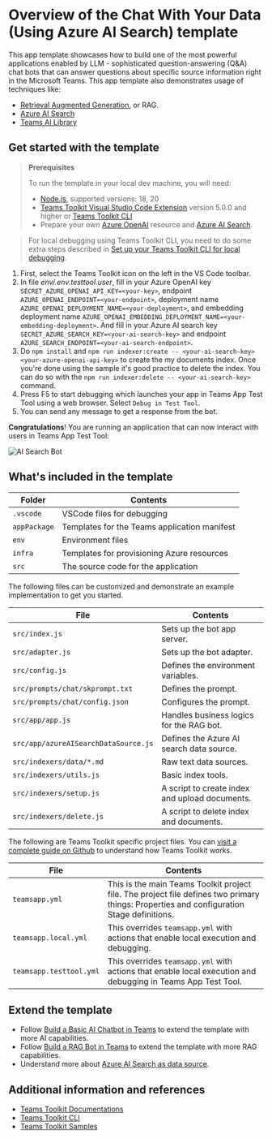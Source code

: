 # Overview of the Chat With Your Data (Using Azure AI Search) template

This app template showcases how to build one of the most powerful applications enabled by LLM - sophisticated question-answering (Q&A) chat bots that can answer questions about specific source information right in the Microsoft Teams.
This app template also demonstrates usage of techniques like: 
- [Retrieval Augmented Generation](https://python.langchain.com/docs/use_cases/question_answering/#what-is-rag), or RAG.
- [Azure AI Search](https://learn.microsoft.com/azure/search/search-what-is-azure-search)
- [Teams AI Library](https://learn.microsoft.com/microsoftteams/platform/bots/how-to/teams%20conversational%20ai/teams-conversation-ai-overview)

## Get started with the template

> **Prerequisites**
>
> To run the template in your local dev machine, you will need:
>
> - [Node.js](https://nodejs.org/), supported versions: 18, 20
> - [Teams Toolkit Visual Studio Code Extension](https://aka.ms/teams-toolkit) version 5.0.0 and higher or [Teams Toolkit CLI](https://aka.ms/teamsfx-toolkit-cli)
> - Prepare your own [Azure OpenAI](https://aka.ms/oai/access) resource and [Azure AI Search](https://azure.microsoft.com/en-us/products/ai-services/ai-search).

> For local debugging using Teams Toolkit CLI, you need to do some extra steps described in [Set up your Teams Toolkit CLI for local debugging](https://aka.ms/teamsfx-cli-debugging).

1. First, select the Teams Toolkit icon on the left in the VS Code toolbar.
1. In file *env/.env.testtool.user*, fill in your Azure OpenAI key `SECRET_AZURE_OPENAI_API_KEY=<your-key>`, endpoint `AZURE_OPENAI_ENDPOINT=<your-endpoint>`, deployment name `AZURE_OPENAI_DEPLOYMENT_NAME=<your-deployment>`, and embedding deployment name `AZURE_OPENAI_EMBEDDING_DEPLOYMENT_NAME=<your-embedding-deployment>`. And fill in your Azure AI search key `SECRET_AZURE_SEARCH_KEY=<your-ai-search-key>` and endpoint `AZURE_SEARCH_ENDPOINT=<your-ai-search-endpoint>`.
1. Do `npm install` and `npm run indexer:create -- <your-ai-search-key> <your-azure-openai-api-key>` to create the my documents index. Once you're done using the sample it's good practice to delete the index. You can do so with the `npm run indexer:delete -- <your-ai-search-key>` command.
1. Press F5 to start debugging which launches your app in Teams App Test Tool using a web browser. Select `Debug in Test Tool`.
1. You can send any message to get a response from the bot.

**Congratulations**! You are running an application that can now interact with users in Teams App Test Tool:

![AI Search Bot](https://github.com/OfficeDev/TeamsFx/assets/13211513/f56e7602-a5d3-436a-ae01-78546d61717d)

## What's included in the template

| Folder       | Contents                                            |
| - | - |
| `.vscode`    | VSCode files for debugging                          |
| `appPackage` | Templates for the Teams application manifest        |
| `env`        | Environment files                                   |
| `infra`      | Templates for provisioning Azure resources          |
| `src`        | The source code for the application                 |

The following files can be customized and demonstrate an example implementation to get you started.

| File                                 | Contents                                           |
| - | - |
|`src/index.js`| Sets up the bot app server.|
|`src/adapter.js`| Sets up the bot adapter.|
|`src/config.js`| Defines the environment variables.|
|`src/prompts/chat/skprompt.txt`| Defines the prompt.|
|`src/prompts/chat/config.json`| Configures the prompt.|
|`src/app/app.js`| Handles business logics for the RAG bot.|
|`src/app/azureAISearchDataSource.js`| Defines the Azure AI search data source.|
|`src/indexers/data/*.md`| Raw text data sources.|
|`src/indexers/utils.js`| Basic index tools. |
|`src/indexers/setup.js`| A script to create index and upload documents. |
|`src/indexers/delete.js`| A script to delete index and documents. |

The following are Teams Toolkit specific project files. You can [visit a complete guide on Github](https://github.com/OfficeDev/TeamsFx/wiki/Teams-Toolkit-Visual-Studio-Code-v5-Guide#overview) to understand how Teams Toolkit works.

| File                                 | Contents                                           |
| - | - |
|`teamsapp.yml`|This is the main Teams Toolkit project file. The project file defines two primary things:  Properties and configuration Stage definitions. |
|`teamsapp.local.yml`|This overrides `teamsapp.yml` with actions that enable local execution and debugging.|
|`teamsapp.testtool.yml`| This overrides `teamsapp.yml` with actions that enable local execution and debugging in Teams App Test Tool.|

## Extend the template

- Follow [Build a Basic AI Chatbot in Teams](https://aka.ms/teamsfx-basic-ai-chatbot) to extend the template with more AI capabilities.
- Follow [Build a RAG Bot in Teams](https://aka.ms/teamsfx-rag-bot) to extend the template with more RAG capabilities.
- Understand more about [Azure AI Search as data source](https://aka.ms/teamsfx-rag-bot#azure-ai-search-as-data-source).

## Additional information and references

- [Teams Toolkit Documentations](https://docs.microsoft.com/microsoftteams/platform/toolkit/teams-toolkit-fundamentals)
- [Teams Toolkit CLI](https://aka.ms/teamsfx-toolkit-cli)
- [Teams Toolkit Samples](https://github.com/OfficeDev/TeamsFx-Samples)